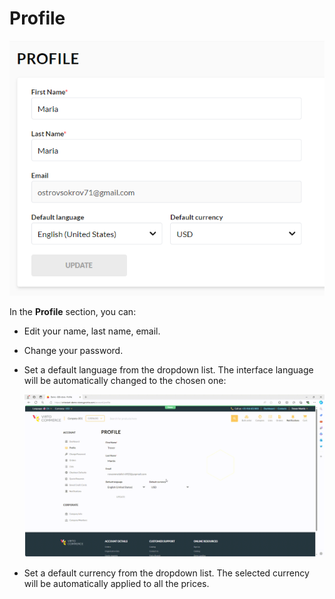 # Profile

![Profile](../media/profile.png)

In the **Profile** section, you can:

* Edit your name, last name, email.
* Change your password.
* Set a default language from the dropdown list. The interface language will be automatically changed to the chosen one:

    ![Set default language](../media/set-default-language.gif)

* Set a default currency from the dropdown list. The selected currency will be automatically applied to all the prices. 

